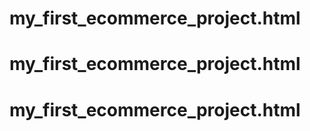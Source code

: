 # my_first_ecommerce_project.html
# my_first_ecommerce_project.html
# my_first_ecommerce_project.html
